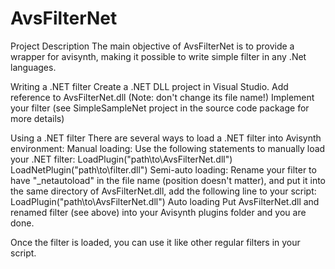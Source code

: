 # AvsFilterNet

Project Description
The main objective of AvsFilterNet is to provide a wrapper for avisynth, making it possible to write simple filter in any .Net languages.

Writing a .NET filter
Create a .NET DLL project in Visual Studio.
Add reference to AvsFilterNet.dll (Note: don't change its file name!)
Implement your filter (see SimpleSampleNet project in the source code package for more details)

Using a .NET filter
There are several ways to load a .NET filter into Avisynth environment:
Manual loading:
Use the following statements to manually load your .NET filter:
LoadPlugin("path\to\AvsFilterNet.dll")
LoadNetPlugin("path\to\filter.dll")
Semi-auto loading:
Rename your filter to have "_netautoload" in the file name (position doesn't matter), and put it into the same directory of AvsFilterNet.dll, add the following line to your script:
LoadPlugin("path\to\AvsFilterNet.dll")
Auto loading
Put AvsFilterNet.dll and renamed filter (see above) into your Avisynth plugins folder and you are done.



Once the filter is loaded, you can use it like other regular filters in your script.
